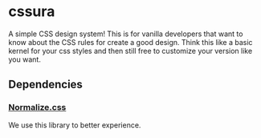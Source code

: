 # cssura

A simple CSS design system! This is for vanilla developers that want to know about the CSS rules
for create a good design. Think this like a basic kernel for your css styles and then still free
to customize your version like you want.

## Dependencies

### [Normalize.css](https://necolas.github.io/normalize.css/)
We use this library to better experience.
